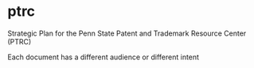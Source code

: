 # ptrc
Strategic Plan for the Penn State Patent and Trademark Resource Center (PTRC)

Each document has a different audience or different intent
